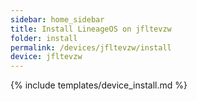 ```yaml
---
sidebar: home_sidebar
title: Install LineageOS on jfltevzw
folder: install
permalink: /devices/jfltevzw/install
device: jfltevzw
---
```

{% include templates/device_install.md %}
